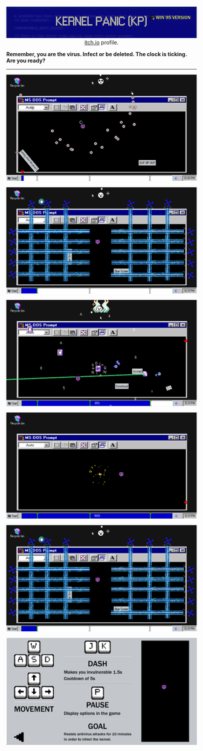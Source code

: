 <p align="center">
	<p align="center">
	<a href="https://bananaholograma.itch.io/kernelpanic" target="_blank" rel="noopener noreferrer">
		<img width="950px" src="https://github.com/bananaholograma/kernel-panic-pc-version/blob/main/images/banner_itch.png" alt="kernel-panic-logo />
	</a>
</p>

**IMPORTANT:**

* The **Mac version is not yet available**. I'm working on it to ensure a pleasant experience, as Apple systems have stricter requirements.
* The **web version has some sound issues and graphical glitches**. I recommend playing the **downloadable executables** for a smoother experience.

- - -

**Experience the exhilarating tension of a rogue virus in the first iteration of Kernel Panic!** Brace yourself for a bullet-hell barrage as you fight for digital dominance in a 10-minute battle against the antivirus protecting your target system.

**Sharpen your digital claws with:**

* **Minimalist movement, maximum challenge:** Navigate the battlefield with razor-sharp precision, dodging relentless waves of attacks in a dance of pure skill and focus.
* **Difficulty that grows with you:** As you progress, the antivirus adapts, forcing you to refine your tactics and master the art of digital warfare.
* **Pure, unadulterated fun:** This bite-sized experience packs a punch of exhilarating action and strategic depth, leaving you wanting more.
* **Regular updates and bug fixes:** I'm committed to keeping your experience smooth and polished, so don't hesitate to report any issues through the comments or directly to my [itch.io](https://bananaholograma.itch.io/kernelpanic) profile.

**Remember, you are the virus. Infect or be deleted. The clock is ticking. Are you ready?**

- - -

![screenshot](images/screenshot.png)

![screenshot](images/screenshot_2.png)

![screenshot](images/screenshot_3.png)

![screenshot](images/screenshot_4.png)

![screenshot](images/screenshot_2.png)

![screenshot](images/tutorial_screenshot.png)